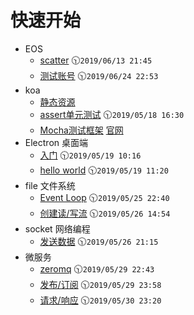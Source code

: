 # 快速开始

* EOS
    * [scatter](/eos/start) :clock1030:`2019/06/13 21:45`
    * [测试账号](/eos/testaccount) :clock1030:`2019/06/24 22:53`
* koa
    * [静态资源](/koa/static)
    * [assert单元测试](/koa/test-assert) :clock1030:`2019/05/18 16:30`
    * [Mocha测试框架](https://www.npmjs.com/package/mocha) [官网](https://mochajs.org/)
* Electron 桌面端
    * [入门](/Electron/start) :clock1030:`2019/05/19 10:16`
    * [hello world](/Electron/hello-world) :clock1030:`2019/05/19 11:20`
* file 文件系统
    * [Event Loop](/filesystem/eventloop) :clock1030:`2019/05/25 22:40`
    * [创建读/写流](/filesystem/createReadStream) :clock1030:`2019/05/26 14:54`
* socket 网络编程
    * [发送数据](/socket/writingdata) :clock1030:`2019/05/26 21:15`
* 微服务
    * [zeromq](/microservices/install) :clock1030:`2019/05/29 22:43`
    * [发布/订阅](/microservices/pubandsub) :clock1030:`2019/05/29 23:58`
    * [请求/响应](/microservices/reqandrep) :clock1030:`2019/05/30 23:20`